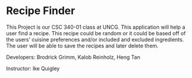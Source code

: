 # Recipe Finder
This Project is our CSC 340-01 class at UNCG. This application will help a user find a recipe. This recipe could be random or it could be based off of the users' cuisine preferences and/or included and excluded ingredients. The user will be able to save the recipes and later delete them.

Developers:
Brodrick Grimm, Kalob Reinholz, Heng Tan

Instructor:
Ike Quigley
